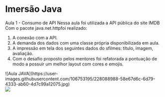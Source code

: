<h1>Imersão Java</h1>

Aula 1 - Consumo de API
Nessa aula foi utilizada a API pública do site IMDB
Com o pacote java.net.httpfoi realizado:
<ol>
<li>A conexão com a API.</li>
<li>A demanda dos dados com uma classe própria disponibilizada em aula.</li>
<li>A impressão em tela dos seguintes dados do sfilmes: título, imagem, avaliação.</li>
<li>Com o desafio proposto pelos mentores foi refatorada a pontuação de modo a possuir um melhor layout com cores e emojis.</li>
</ol>
![Aula JAVA](https://user-images.githubusercontent.com/106753195/228088988-58e67d6c-6d79-4333-ab60-4d7c99a12075.jpg)

<div>
<img src="https://user-images.githubusercontent.com/106753195/228088988-58e67d6c-6d79-4333-ab60-4d7c99a12075.jpg">
</div>